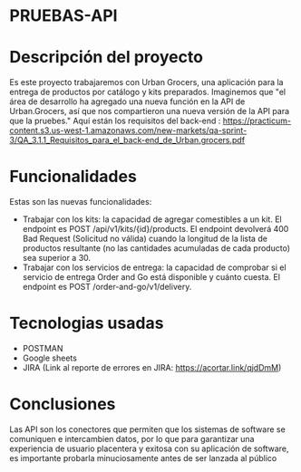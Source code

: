 # PRUEBAS-API

# Descripción del proyecto

Es este proyecto trabajaremos con Urban Grocers, una aplicación para la entrega de productos por catálogo y kits preparados.
Imaginemos que "el área de desarrollo ha agregado una nueva función en la API de Urban.Grocers, así que nos compartieron una nueva versión de la API para que la pruebes." Aquí están los requisitos del back-end : https://practicum-content.s3.us-west-1.amazonaws.com/new-markets/qa-sprint-3/QA_3.1.1_Requisitos_para_el_back-end_de_Urban.grocers.pdf

# Funcionalidades

Estas son las nuevas funcionalidades: 

* Trabajar con los kits: la capacidad de agregar comestibles a un kit. El endpoint es POST /api/v1/kits/{id}/products. El endpoint devolverá 400 Bad Request (Solicitud no válida) cuando la longitud de la lista de productos resultante (no las cantidades acumuladas de cada producto) sea superior a 30.
* Trabajar con los servicios de entrega: la capacidad de comprobar si el servicio de entrega Order and Go está disponible y cuánto cuesta. El endpoint es POST /order-and-go/v1/delivery.

# Tecnologias usadas

* POSTMAN
* Google sheets
* JIRA  (Link al reporte de errores en JIRA: https://acortar.link/qjdDmM)

# Conclusiones

Las API son los conectores que permiten que los sistemas de software se comuniquen e intercambien datos, por lo que para garantizar una experiencia de usuario placentera y exitosa con su aplicación de software, es importante probarla minuciosamente antes de ser lanzada al público
